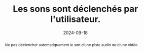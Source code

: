 ---
N: '120'
Rubrique: Images et médias
title: Les sons sont déclenchés par l'utilisateur. 
abstract: Ne pas déclencher automatiquement le son d’une piste audio ou d’une vidéo
categories: 
    - "Images et médias"
agrege: O4120-E031
opquast: '4 120'
indiceebook: '031'
description: "Règle n°31"
before: "030"
weight: "031"
after: "032"
actif: '1'
layout: rules
date: 2024-09-18
tags: 
    - "Accessibilité"
    - ""
objectif: 
    - "Laisser à l'utilisateur le contrôle du son lors de la consultation du site."
    - "Ne pas surprendre l'utilisateur par la diffusion inattendue d'un contenu audio."
    - "Rendre accessible des contenus aux personnes handicapées"
Meo: 
    - "Ne pas doter l'élément html audio de l'attribut autoplay ou sans l'attribut controls."
    - "Dans les métadonnées de l’opf, indiquer cette métadonnée&nbsp;: <meta property=schema:accessibilityHazard>noSoundHazard</meta>"
Controle: 
    - "Vérifier l'absence de contenus audio activés automatiquement au chargement de la page"
epubcheck: false
ace: false
humancheck: true
OPFmetadata: "<meta property=schema:accessibilityHazard>noSoundHazard</meta>"
onixmetadata: "[143 16](https://ns.editeur.org/onix/en/143/16)"
ReadiumGoToolkit: 
Source: 
    - "Opquast"
Referentiel: 
    - ""
steps: 
    - "Projet éditorial"
---